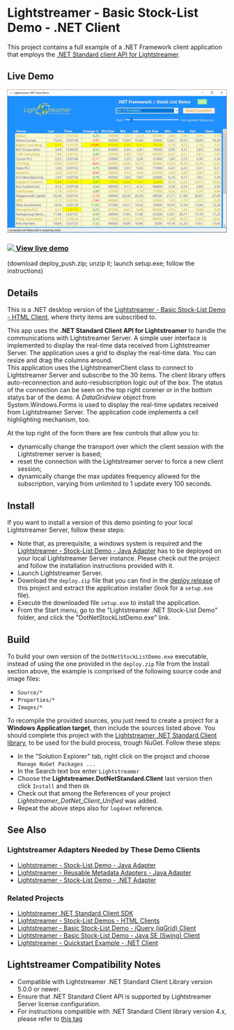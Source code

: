 # Lightstreamer - Basic Stock-List Demo - .NET Client

<!-- START DESCRIPTION lightstreamer-example-stocklist-client-dotnet -->

This project contains a full example of a .NET Framework client application that employs the [.NET Standard client API for Lightstreamer](https://lightstreamer.com/api/ls-dotnetstandard-client/latest/).

## Live Demo

[![screenshot](screen_dotnet_large.png)](https://demos.lightstreamer.com/DotNetDemo/deploy_push.zip)<br>
### [![](http://demos.lightstreamer.com/site/img/play.png) View live demo](https://demos.lightstreamer.com/DotNetDemo/deploy_push.zip)<br>
(download deploy_push.zip; unzip it; launch setup.exe; follow the instructions)

## Details

This is a .NET desktop version of the [Lightstreamer - Basic Stock-List Demo - HTML Client](https://github.com/Lightstreamer/Lightstreamer-example-Stocklist-client-javascript#basic-stock-list-demo---html-client), where thirty items are subscribed to.<br>

This app uses the <b>.NET Standard Client API for Lightstreamer</b> to handle the communications with Lightstreamer Server. A simple user interface is implemented to display the real-time data received from Lightstreamer Server.
The application uses a grid to display the real-time data. You can resize and drag the columns around.
<br>
This application uses the LightstreamerClient class to connect to Lightstreamer Server and subscribe to the 30 items. The client library offers auto-reconnection and auto-resubscription logic out of the box. The status of the connection can be seen on the top right corener or in the bottom statys bar of the demo. 
A *DataGridview* object from System.Windows.Forms is used to display the real-time updates received from Lightstreamer Server. The application code implements a cell highlighting mechanism, too.

At the top right of the form there are few controls that allow you to:
 * dynamically  change the transport over which the client session with the Lightstremer server is based;
 * reset the connection with the Lightstreamer server  to force a new client session;
 * dynamically  change the max updates frequency allowed for the subscription, varying from unlimited to 1 update every 100 seconds.

<!-- END DESCRIPTION lightstreamer-example-stocklist-client-dotnet -->

## Install 

If you want to install a version of this demo pointing to your local Lightstreamer Server, follow these steps:

 * Note that, as prerequisite, a windows system is required and the [Lightstreamer - Stock-List Demo - Java Adapter](https://github.com/Lightstreamer/Lightstreamer-example-Stocklist-adapter-java) has to be deployed on your local Lightstreamer Server instance. Please check out the project and follow the installation instructions provided with it.
 * Launch Lightstreamer Server.
 * Download the `deploy.zip` file that you can find in the [deploy release](https://github.com/Lightstreamer/Lightstreamer-example-StockList-client-dotnet/releases) of this project and extract the application installer (look for a `setup.exe` file).
 * Execute the downloaded file `setup.exe` to install the application.
 * From the Start menu, go to the "Lightstreamer .NET Stock-List Demo" folder, and click the "DotNetStockListDemo.exe" link.

## Build


To build your own version of the `DotNetStockListDemo.exe` executable, instead of using the one provided in the `deploy.zip` file from the Install section above, the example is comprised of the following source code and image files:
 * `Source/*`
 * `Properties/*`
 * `Images/*`

To recompile the provided sources, you just need to create a project for a <b>Windows Application target</b>, then include the sources listed above.
You should complete this project with the [Lightstreamer .NET Standard Client library](https://www.nuget.org/packages/Lightstreamer.DotNetStandard.Client/5.0.0-beta), to be used for the build process, trough NuGet. Follow these steps:
  - In the "Solution Explorer" tab, right click on the project and choose `Manage NuGet Packages ...`
  - In the Search text box enter `Lightstreamer`
  - Choose the <b>Lightstreamer.DotNetStandard.Client</b> last version then click `Install` and then `Ok`
  - Check out that among the References of your project <i>Lightstreamer_DotNet_Client_Unified</i> was added.
  - Repeat the above steps also for `log4net` reference.

## See Also

### Lightstreamer Adapters Needed by These Demo Clients
<!-- START RELATED_ENTRIES -->

* [Lightstreamer - Stock-List Demo - Java Adapter](https://github.com/Lightstreamer/Lightstreamer-example-Stocklist-adapter-java)
* [Lightstreamer - Reusable Metadata Adapters - Java Adapter](https://github.com/Lightstreamer/Lightstreamer-example-ReusableMetadata-adapter-java)
* [Lightstreamer - Stock-List Demo - .NET Adapter](https://github.com/Lightstreamer/Lightstreamer-example-StockList-adapter-dotnet)

<!-- END RELATED_ENTRIES -->
### Related Projects

* [Lightstreamer .NET Standard Client SDK](https://github.com/Lightstreamer/Lightstreamer-lib-client-dotnet)
* [Lightstreamer - Stock-List Demos - HTML Clients](https://github.com/Lightstreamer/Lightstreamer-example-Stocklist-client-javascript)
* [Lightstreamer - Basic Stock-List Demo - jQuery (jqGrid) Client](https://github.com/Lightstreamer/Lightstreamer-example-StockList-client-jquery)
* [Lightstreamer - Basic Stock-List Demo - Java SE (Swing) Client](https://github.com/Lightstreamer/Lightstreamer-example-StockList-client-java)
* [Lightstreamer - Quickstart Example - .NET Client](https://github.com/Lightstreamer/Lightstreamer-example-Quickstart-client-dotnet)

## Lightstreamer Compatibility Notes

* Compatible with Lightstreamer .NET Standard Client Library version 5.0.0 or newer.
* Ensure that .NET Standard Client API is supported by Lightstreamer Server license configuration.
* For instructions compatible with .NET Standard Client library version 4.x, please refer to [this tag](https://github.com/Lightstreamer/Lightstreamer-example-StockList-client-dotnet/tree/deploy2)